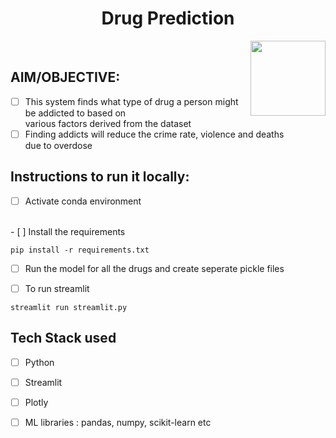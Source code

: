 
<h1 align="center">  Drug Prediction </h1><img align='right' src = "https://media3.giphy.com/media/YJBlSqK9xKO52/200w.gif?cid=82a1493b1sark9t3bfz10jl6vhyst4bjypyp1g8am7h8bj4s&rid=200w.gif&ct=g"  height="120" alt="">

<br/>

## AIM/OBJECTIVE:

- [ ] This system finds what type of drug a person might be addicted to based on <br/> various factors derived from the dataset
- [ ] Finding addicts will reduce the crime rate, violence and deaths <br/> due to overdose                                                     

## Instructions to run it locally:

- [ ] Activate conda environment
</br>
- [ ] Install the requirements

```
pip install -r requirements.txt  
```

- [ ] Run the model for all the drugs and create seperate pickle files

    
- [ ]  To run streamlit  
```
streamlit run streamlit.py
```  

## Tech Stack used
- [ ] Python
- [ ] Streamlit
- [ ] Plotly
- [ ] ML libraries : pandas, numpy, scikit-learn etc





